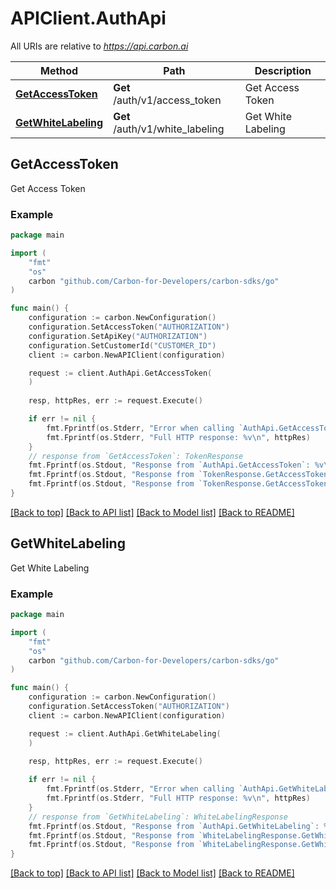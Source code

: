 # APIClient.AuthApi

All URIs are relative to *https://api.carbon.ai*

Method | Path | Description
------------- | ------------- | -------------
[**GetAccessToken**](AuthApi.md#GetAccessToken) | **Get** /auth/v1/access_token | Get Access Token
[**GetWhiteLabeling**](AuthApi.md#GetWhiteLabeling) | **Get** /auth/v1/white_labeling | Get White Labeling



## GetAccessToken

Get Access Token

### Example

```go
package main

import (
    "fmt"
    "os"
    carbon "github.com/Carbon-for-Developers/carbon-sdks/go"
)

func main() {
    configuration := carbon.NewConfiguration()
    configuration.SetAccessToken("AUTHORIZATION")
    configuration.SetApiKey("AUTHORIZATION")
    configuration.SetCustomerId("CUSTOMER_ID")
    client := carbon.NewAPIClient(configuration)

    request := client.AuthApi.GetAccessToken(
    )
    
    resp, httpRes, err := request.Execute()

    if err != nil {
        fmt.Fprintf(os.Stderr, "Error when calling `AuthApi.GetAccessToken``: %v\n", err)
        fmt.Fprintf(os.Stderr, "Full HTTP response: %v\n", httpRes)
    }
    // response from `GetAccessToken`: TokenResponse
    fmt.Fprintf(os.Stdout, "Response from `AuthApi.GetAccessToken`: %v\n", resp)
    fmt.Fprintf(os.Stdout, "Response from `TokenResponse.GetAccessToken.AccessToken`: %v\n", resp.AccessToken)
    fmt.Fprintf(os.Stdout, "Response from `TokenResponse.GetAccessToken.RefreshToken`: %v\n", resp.RefreshToken)
}
```

[[Back to top]](#) [[Back to API list]](../README.md#documentation-for-api-endpoints)
[[Back to Model list]](../README.md#documentation-for-models)
[[Back to README]](../README.md)


## GetWhiteLabeling

Get White Labeling



### Example

```go
package main

import (
    "fmt"
    "os"
    carbon "github.com/Carbon-for-Developers/carbon-sdks/go"
)

func main() {
    configuration := carbon.NewConfiguration()
    configuration.SetAccessToken("AUTHORIZATION")
    client := carbon.NewAPIClient(configuration)

    request := client.AuthApi.GetWhiteLabeling(
    )
    
    resp, httpRes, err := request.Execute()

    if err != nil {
        fmt.Fprintf(os.Stderr, "Error when calling `AuthApi.GetWhiteLabeling``: %v\n", err)
        fmt.Fprintf(os.Stderr, "Full HTTP response: %v\n", httpRes)
    }
    // response from `GetWhiteLabeling`: WhiteLabelingResponse
    fmt.Fprintf(os.Stdout, "Response from `AuthApi.GetWhiteLabeling`: %v\n", resp)
    fmt.Fprintf(os.Stdout, "Response from `WhiteLabelingResponse.GetWhiteLabeling.RemoveBranding`: %v\n", resp.RemoveBranding)
    fmt.Fprintf(os.Stdout, "Response from `WhiteLabelingResponse.GetWhiteLabeling.Integrations`: %v\n", resp.Integrations)
}
```

[[Back to top]](#) [[Back to API list]](../README.md#documentation-for-api-endpoints)
[[Back to Model list]](../README.md#documentation-for-models)
[[Back to README]](../README.md)


